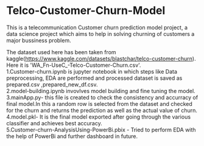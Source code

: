 # Telco-Customer-Churn-Model
This is a telecommunication Customer churn prediction model project, a data science project which aims to help in solving churning of customers a major bussiness problem.

The dataset used here has been taken from kaggle(https://www.kaggle.com/datasets/blastchar/telco-customer-churn). Here it is 'WA_Fn-UseC_-Telco-Customer-Churn.csv'.<br />
1.Customer-churn.ipynb is jupyter notebook in which steps like Data preprocessing, EDA are performed and processed dataset is saved as prepared.csv ,prepared_new_df.csv.<br />
2.model-building.ipynb  invovlves model building and fine tuning the model. <br />
3.mainApp.py- this file is created to check the consistency and accurracy of final model.In this a random row is selected from the dataset and checked for the churn and returns the prediction as well as the actual value of churn.<br />
4.model.pkl- It is the final model exported after going through the various classifier and achieves best accuracy.<br />
5.Customer-churn-AnalysisUsing-PowerBi.pbix - Tried to perform EDA with the help of PowerBi and further dashboard in future.<br />
